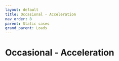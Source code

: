```yaml
---
layout: default
title: Occasional - Acceleration
nav_order: 8
parent: Static cases
grand_parent: Loads
---
```


# Occasional - Acceleration